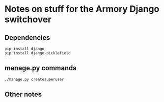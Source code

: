 # Notes on stuff for the Armory Django switchover


## Dependencies

```
pip install django
pip install django-picklefield
```

## manage.py commands

```
./manage.py createsuperuser

```

## Other notes

